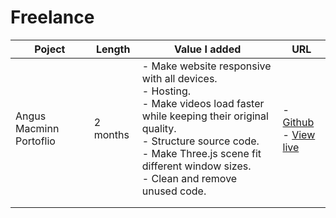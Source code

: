 # Freelance

| Poject  | Length  | Value I added  | URL  |
|---|---|---|---|
| Angus Macminn Portoflio  | 2 months | - Make website responsive with all devices. <br> - Hosting. <br> - Make videos load faster while keeping their original quality. <br> - Structure source code. <br> - Make Three.js scene fit different window sizes. <br> - Clean and remove unused code.   |  - [Github](https://github.com/angusmacminn/angus_macminn_portfolio) <br> - [View live](https://angusmacminn.com/) |
|   |   |   |  |
|   |   |   |   |
